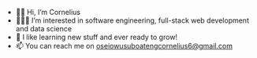 - 👋🏽 Hi, I’m Cornelius
- 👨🏽‍💻 I’m interested in software engineering, full-stack web development and data science
- 🌱 I like learning new stuff and ever ready to grow!
- 📫 You can reach me on oseiowusuboatengcornelius6@gmail.com

<!---
CorneliusOsei2/CorneliusOsei2 is a ✨ special ✨ repository because its `README.md` (this file) appears on your GitHub profile.
You can click the Preview link to take a look at your changes.
--->
